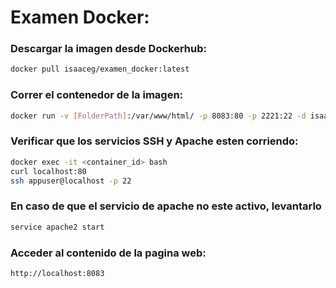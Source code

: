 # Examen Docker:

### Descargar la imagen desde Dockerhub:
```bash
docker pull isaaceg/examen_docker:latest
```
### Correr el contenedor de la imagen:
```bash
docker run -v [FolderPath]:/var/www/html/ -p 8083:80 -p 2221:22 -d isaaceg/examen_docker:latest
```
### Verificar que los servicios SSH y Apache esten corriendo:
```bash
docker exec -it <container_id> bash
curl localhost:80
ssh appuser@localhost -p 22
```
### En caso de que el servicio de apache no este activo, levantarlo
```bash
service apache2 start
```
### Acceder al contenido de la pagina web:
```bash
http://localhost:8083
```
